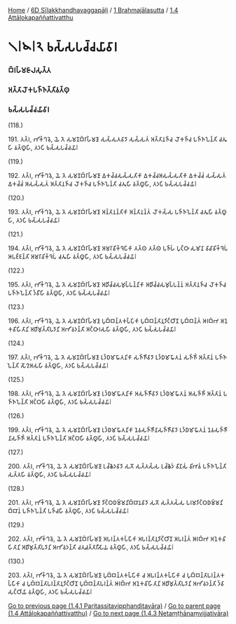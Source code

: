 
[Home](/) / [6D Sīlakkhandhavaggapāḷi](../../../6D.md) / [1 Brahmajālasutta](../../1.md) / [1.4 Attālokapaññattivatthu](../1.4.md)

# 𑁧𑁇𑁪𑁇𑁨 𑀨𑀲𑁆𑀲𑀧𑀘𑁆𑀘𑀬𑀸𑀯𑀸𑀭

### 𑀩𑁆𑀭𑀳𑁆𑀫𑀚𑀸𑀮𑀲𑀼𑀢𑁆𑀢

### 𑀅𑀢𑁆𑀢𑀸𑀮𑁄𑀓𑀧𑀜𑁆𑀜𑀢𑁆𑀢𑀺𑀯𑀢𑁆𑀣𑀼

### 𑀨𑀲𑁆𑀲𑀧𑀘𑁆𑀘𑀬𑀸𑀯𑀸𑀭

(118.)

191\. 𑀢𑀢𑁆𑀭, 𑀪𑀺𑀓𑁆𑀔𑀯𑁂, 𑀬𑁂 𑀢𑁂 𑀲𑀫𑀡𑀩𑁆𑀭𑀸𑀳𑁆𑀫𑀡𑀸 𑀲𑀲𑁆𑀲𑀢𑀯𑀸𑀤𑀸 𑀲𑀲𑁆𑀲𑀢𑀁 𑀅𑀢𑁆𑀢𑀸𑀦𑀜𑁆𑀘 𑀮𑁄𑀓𑀜𑁆𑀘 𑀧𑀜𑁆𑀜𑀧𑁂𑀦𑁆𑀢𑀺 𑀘𑀢𑀽𑀳𑀺 𑀯𑀢𑁆𑀣𑀽𑀳𑀺, 𑀢𑀤𑀧𑀺 𑀨𑀲𑁆𑀲𑀧𑀘𑁆𑀘𑀬𑀸𑁇

(119.)

192\. 𑀢𑀢𑁆𑀭, 𑀪𑀺𑀓𑁆𑀔𑀯𑁂, 𑀬𑁂 𑀢𑁂 𑀲𑀫𑀡𑀩𑁆𑀭𑀸𑀳𑁆𑀫𑀡𑀸 𑀏𑀓𑀘𑁆𑀘𑀲𑀲𑁆𑀲𑀢𑀺𑀓𑀸 𑀏𑀓𑀘𑁆𑀘𑀅𑀲𑀲𑁆𑀲𑀢𑀺𑀓𑀸 𑀏𑀓𑀘𑁆𑀘𑀁 𑀲𑀲𑁆𑀲𑀢𑀁 𑀏𑀓𑀘𑁆𑀘𑀁 𑀅𑀲𑀲𑁆𑀲𑀢𑀁 𑀅𑀢𑁆𑀢𑀸𑀦𑀜𑁆𑀘 𑀮𑁄𑀓𑀜𑁆𑀘 𑀧𑀜𑁆𑀜𑀧𑁂𑀦𑁆𑀢𑀺 𑀘𑀢𑀽𑀳𑀺 𑀯𑀢𑁆𑀣𑀽𑀳𑀺, 𑀢𑀤𑀧𑀺 𑀨𑀲𑁆𑀲𑀧𑀘𑁆𑀘𑀬𑀸𑁇

(120.)

193\. 𑀢𑀢𑁆𑀭, 𑀪𑀺𑀓𑁆𑀔𑀯𑁂, 𑀬𑁂 𑀢𑁂 𑀲𑀫𑀡𑀩𑁆𑀭𑀸𑀳𑁆𑀫𑀡𑀸 𑀅𑀦𑁆𑀢𑀸𑀦𑀦𑁆𑀢𑀺𑀓𑀸 𑀅𑀦𑁆𑀢𑀸𑀦𑀦𑁆𑀢𑀁 𑀮𑁄𑀓𑀲𑁆𑀲 𑀧𑀜𑁆𑀜𑀧𑁂𑀦𑁆𑀢𑀺 𑀘𑀢𑀽𑀳𑀺 𑀯𑀢𑁆𑀣𑀽𑀳𑀺, 𑀢𑀤𑀧𑀺 𑀨𑀲𑁆𑀲𑀧𑀘𑁆𑀘𑀬𑀸𑁇

(121.)

194\. 𑀢𑀢𑁆𑀭, 𑀪𑀺𑀓𑁆𑀔𑀯𑁂, 𑀬𑁂 𑀢𑁂 𑀲𑀫𑀡𑀩𑁆𑀭𑀸𑀳𑁆𑀫𑀡𑀸 𑀅𑀫𑀭𑀸𑀯𑀺𑀓𑁆𑀔𑁂𑀧𑀺𑀓𑀸 𑀢𑀢𑁆𑀣 𑀢𑀢𑁆𑀣 𑀧𑀜𑁆𑀳𑀁 𑀧𑀼𑀝𑁆𑀞𑀸 𑀲𑀫𑀸𑀦𑀸 𑀯𑀸𑀘𑀸𑀯𑀺𑀓𑁆𑀔𑁂𑀧𑀁 𑀆𑀧𑀚𑁆𑀚𑀦𑁆𑀢𑀺 𑀅𑀫𑀭𑀸𑀯𑀺𑀓𑁆𑀔𑁂𑀧𑀁 𑀘𑀢𑀽𑀳𑀺 𑀯𑀢𑁆𑀣𑀽𑀳𑀺, 𑀢𑀤𑀧𑀺 𑀨𑀲𑁆𑀲𑀧𑀘𑁆𑀘𑀬𑀸𑁇

(122.)

195\. 𑀢𑀢𑁆𑀭, 𑀪𑀺𑀓𑁆𑀔𑀯𑁂, 𑀬𑁂 𑀢𑁂 𑀲𑀫𑀡𑀩𑁆𑀭𑀸𑀳𑁆𑀫𑀡𑀸 𑀅𑀥𑀺𑀘𑁆𑀘𑀲𑀫𑀼𑀧𑁆𑀧𑀦𑁆𑀦𑀺𑀓𑀸 𑀅𑀥𑀺𑀘𑁆𑀘𑀲𑀫𑀼𑀧𑁆𑀧𑀦𑁆𑀦𑀁 𑀅𑀢𑁆𑀢𑀸𑀦𑀜𑁆𑀘 𑀮𑁄𑀓𑀜𑁆𑀘 𑀧𑀜𑁆𑀜𑀧𑁂𑀦𑁆𑀢𑀺 𑀤𑁆𑀯𑀻𑀳𑀺 𑀯𑀢𑁆𑀣𑀽𑀳𑀺, 𑀢𑀤𑀧𑀺 𑀨𑀲𑁆𑀲𑀧𑀘𑁆𑀘𑀬𑀸𑁇

(123.)

196\. 𑀢𑀢𑁆𑀭, 𑀪𑀺𑀓𑁆𑀔𑀯𑁂, 𑀬𑁂 𑀢𑁂 𑀲𑀫𑀡𑀩𑁆𑀭𑀸𑀳𑁆𑀫𑀡𑀸 𑀧𑀼𑀩𑁆𑀩𑀦𑁆𑀢𑀓𑀧𑁆𑀧𑀺𑀓𑀸 𑀧𑀼𑀩𑁆𑀩𑀦𑁆𑀢𑀸𑀦𑀼𑀤𑀺𑀝𑁆𑀞𑀺𑀦𑁄 𑀧𑀼𑀩𑁆𑀩𑀦𑁆𑀢𑀁 𑀆𑀭𑀩𑁆𑀪 𑀅𑀦𑁂𑀓𑀯𑀺𑀳𑀺𑀢𑀸𑀦𑀺 𑀅𑀥𑀺𑀫𑀼𑀢𑁆𑀢𑀺𑀧𑀤𑀸𑀦𑀺 𑀅𑀪𑀺𑀯𑀤𑀦𑁆𑀢𑀺 𑀅𑀝𑁆𑀞𑀸𑀭𑀲𑀳𑀺 𑀯𑀢𑁆𑀣𑀽𑀳𑀺, 𑀢𑀤𑀧𑀺 𑀨𑀲𑁆𑀲𑀧𑀘𑁆𑀘𑀬𑀸𑁇

(124.)

197\. 𑀢𑀢𑁆𑀭, 𑀪𑀺𑀓𑁆𑀔𑀯𑁂, 𑀬𑁂 𑀢𑁂 𑀲𑀫𑀡𑀩𑁆𑀭𑀸𑀳𑁆𑀫𑀡𑀸 𑀉𑀤𑁆𑀥𑀫𑀸𑀖𑀸𑀢𑀦𑀺𑀓𑀸 𑀲𑀜𑁆𑀜𑀻𑀯𑀸𑀤𑀸 𑀉𑀤𑁆𑀥𑀫𑀸𑀖𑀸𑀢𑀦𑀁 𑀲𑀜𑁆𑀜𑀺𑀁 𑀅𑀢𑁆𑀢𑀸𑀦𑀁 𑀧𑀜𑁆𑀜𑀧𑁂𑀦𑁆𑀢𑀺 𑀲𑁄𑀍𑀅𑀲𑀳𑀺 𑀯𑀢𑁆𑀣𑀽𑀳𑀺, 𑀢𑀤𑀧𑀺 𑀨𑀲𑁆𑀲𑀧𑀘𑁆𑀘𑀬𑀸𑁇

(125.)

198\. 𑀢𑀢𑁆𑀭, 𑀪𑀺𑀓𑁆𑀔𑀯𑁂, 𑀬𑁂 𑀢𑁂 𑀲𑀫𑀡𑀩𑁆𑀭𑀸𑀳𑁆𑀫𑀡𑀸 𑀉𑀤𑁆𑀥𑀫𑀸𑀖𑀸𑀢𑀦𑀺𑀓𑀸 𑀅𑀲𑀜𑁆𑀜𑀻𑀯𑀸𑀤𑀸 𑀉𑀤𑁆𑀥𑀫𑀸𑀖𑀸𑀢𑀦𑀁 𑀅𑀲𑀜𑁆𑀜𑀺𑀁 𑀅𑀢𑁆𑀢𑀸𑀦𑀁 𑀧𑀜𑁆𑀜𑀧𑁂𑀦𑁆𑀢𑀺 𑀅𑀝𑁆𑀞𑀳𑀺 𑀯𑀢𑁆𑀣𑀽𑀳𑀺, 𑀢𑀤𑀧𑀺 𑀨𑀲𑁆𑀲𑀧𑀘𑁆𑀘𑀬𑀸𑁇

(126.)

199\. 𑀢𑀢𑁆𑀭, 𑀪𑀺𑀓𑁆𑀔𑀯𑁂, 𑀬𑁂 𑀢𑁂 𑀲𑀫𑀡𑀩𑁆𑀭𑀸𑀳𑁆𑀫𑀡𑀸 𑀉𑀤𑁆𑀥𑀫𑀸𑀖𑀸𑀢𑀦𑀺𑀓𑀸 𑀦𑁂𑀯𑀲𑀜𑁆𑀜𑀻𑀦𑀸𑀲𑀜𑁆𑀜𑀻𑀯𑀸𑀤𑀸 𑀉𑀤𑁆𑀥𑀫𑀸𑀖𑀸𑀢𑀦𑀁 𑀦𑁂𑀯𑀲𑀜𑁆𑀜𑀻𑀦𑀸𑀲𑀜𑁆𑀜𑀺𑀁 𑀅𑀢𑁆𑀢𑀸𑀦𑀁 𑀧𑀜𑁆𑀜𑀧𑁂𑀦𑁆𑀢𑀺 𑀅𑀝𑁆𑀞𑀳𑀺 𑀯𑀢𑁆𑀣𑀽𑀳𑀺, 𑀢𑀤𑀧𑀺 𑀨𑀲𑁆𑀲𑀧𑀘𑁆𑀘𑀬𑀸𑁇

(127.)

200\. 𑀢𑀢𑁆𑀭, 𑀪𑀺𑀓𑁆𑀔𑀯𑁂, 𑀬𑁂 𑀢𑁂 𑀲𑀫𑀡𑀩𑁆𑀭𑀸𑀳𑁆𑀫𑀡𑀸 𑀉𑀘𑁆𑀙𑁂𑀤𑀯𑀸𑀤𑀸 𑀲𑀢𑁄 𑀲𑀢𑁆𑀢𑀲𑁆𑀲 𑀉𑀘𑁆𑀙𑁂𑀤𑀁 𑀯𑀺𑀦𑀸𑀲𑀁 𑀯𑀺𑀪𑀯𑀁 𑀧𑀜𑁆𑀜𑀧𑁂𑀦𑁆𑀢𑀺 𑀲𑀢𑁆𑀢𑀳𑀺 𑀯𑀢𑁆𑀣𑀽𑀳𑀺, 𑀢𑀤𑀧𑀺 𑀨𑀲𑁆𑀲𑀧𑀘𑁆𑀘𑀬𑀸𑁇

(128.)

201\. 𑀢𑀢𑁆𑀭, 𑀪𑀺𑀓𑁆𑀔𑀯𑁂, 𑀬𑁂 𑀢𑁂 𑀲𑀫𑀡𑀩𑁆𑀭𑀸𑀳𑁆𑀫𑀡𑀸 𑀤𑀺𑀝𑁆𑀞𑀥𑀫𑁆𑀫𑀦𑀺𑀩𑁆𑀩𑀸𑀦𑀯𑀸𑀤𑀸 𑀲𑀢𑁄 𑀲𑀢𑁆𑀢𑀲𑁆𑀲 𑀧𑀭𑀫𑀤𑀺𑀝𑁆𑀞𑀥𑀫𑁆𑀫𑀦𑀺𑀩𑁆𑀩𑀸𑀦𑀁 𑀧𑀜𑁆𑀜𑀧𑁂𑀦𑁆𑀢𑀺 𑀧𑀜𑁆𑀘𑀳𑀺 𑀯𑀢𑁆𑀣𑀽𑀳𑀺, 𑀢𑀤𑀧𑀺 𑀨𑀲𑁆𑀲𑀧𑀘𑁆𑀘𑀬𑀸𑁇

(129.)

202\. 𑀢𑀢𑁆𑀭, 𑀪𑀺𑀓𑁆𑀔𑀯𑁂, 𑀬𑁂 𑀢𑁂 𑀲𑀫𑀡𑀩𑁆𑀭𑀸𑀳𑁆𑀫𑀡𑀸 𑀅𑀧𑀭𑀦𑁆𑀢𑀓𑀧𑁆𑀧𑀺𑀓𑀸 𑀅𑀧𑀭𑀦𑁆𑀢𑀸𑀦𑀼𑀤𑀺𑀝𑁆𑀞𑀺𑀦𑁄 𑀅𑀧𑀭𑀦𑁆𑀢𑀁 𑀆𑀭𑀩𑁆𑀪 𑀅𑀦𑁂𑀓𑀯𑀺𑀳𑀺𑀢𑀸𑀦𑀺 𑀅𑀥𑀺𑀫𑀼𑀢𑁆𑀢𑀺𑀧𑀤𑀸𑀦𑀺 𑀅𑀪𑀺𑀯𑀤𑀦𑁆𑀢𑀺 𑀘𑀢𑀼𑀘𑀢𑁆𑀢𑀸𑀭𑀻𑀲𑀸𑀬 𑀯𑀢𑁆𑀣𑀽𑀳𑀺, 𑀢𑀤𑀧𑀺 𑀨𑀲𑁆𑀲𑀧𑀘𑁆𑀘𑀬𑀸𑁇

(130.)

203\. 𑀢𑀢𑁆𑀭, 𑀪𑀺𑀓𑁆𑀔𑀯𑁂, 𑀬𑁂 𑀢𑁂 𑀲𑀫𑀡𑀩𑁆𑀭𑀸𑀳𑁆𑀫𑀡𑀸 𑀧𑀼𑀩𑁆𑀩𑀦𑁆𑀢𑀓𑀧𑁆𑀧𑀺𑀓𑀸 𑀘 𑀅𑀧𑀭𑀦𑁆𑀢𑀓𑀧𑁆𑀧𑀺𑀓𑀸 𑀘 𑀧𑀼𑀩𑁆𑀩𑀦𑁆𑀢𑀸𑀧𑀭𑀦𑁆𑀢𑀓𑀧𑁆𑀧𑀺𑀓𑀸 𑀘 𑀧𑀼𑀩𑁆𑀩𑀦𑁆𑀢𑀸𑀧𑀭𑀦𑁆𑀢𑀸𑀦𑀼𑀤𑀺𑀝𑁆𑀞𑀺𑀦𑁄 𑀧𑀼𑀩𑁆𑀩𑀦𑁆𑀢𑀸𑀧𑀭𑀦𑁆𑀢𑀁 𑀆𑀭𑀩𑁆𑀪 𑀅𑀦𑁂𑀓𑀯𑀺𑀳𑀺𑀢𑀸𑀦𑀺 𑀅𑀥𑀺𑀫𑀼𑀢𑁆𑀢𑀺𑀧𑀤𑀸𑀦𑀺 𑀅𑀪𑀺𑀯𑀤𑀦𑁆𑀢𑀺 𑀤𑁆𑀯𑀸𑀲𑀝𑁆𑀞𑀺𑀬𑀸 𑀯𑀢𑁆𑀣𑀽𑀳𑀺, 𑀢𑀤𑀧𑀺 𑀨𑀲𑁆𑀲𑀧𑀘𑁆𑀘𑀬𑀸𑁇

[Go to previous page (1.4.1 Paritassitavipphanditavāra)](1.4.1.md) / [Go to parent page (1.4 Attālokapaññattivatthu)](../1.4.md) / [Go to next page (1.4.3 Netaṃṭhānaṃvijjativāra)](1.4.3.md)


